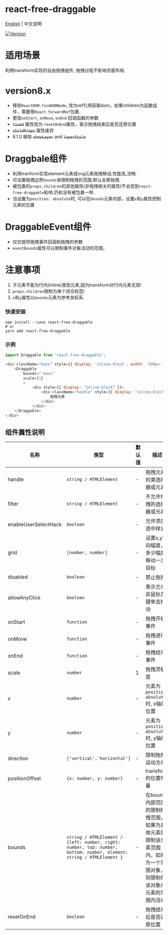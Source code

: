 # react-free-draggable

[English](./README.md) | 中文说明

[![Version](https://img.shields.io/badge/version-8.1.2-green)](https://www.npmjs.com/package/react-free-draggable)

# 适用场景

利用transform实现的自由拖拽组件, 拖拽过程不影响页面布局.

# version8.x
  - 移除`ReactDOM.findDOMNode`, 改为ref引用获取dom。如果children为函数组件，需要用`React.forwardRef`包裹.
  - 更改`onStart`, `onMove`, `onEnd` 回调函数的参数
  - ~~`fixed`~~ 属性改为 `resetOnEnd`属性，表示拖拽结束后是否还原位置
  - ~~`childProps`~~ 属性废弃
  - 8.1.0 移除 ~~`showLayer`~~ and ~~`layerStyle`~~

# Draggbale组件

- 利用tranform实现element元素或svg元素拖拽移动,性能高,流畅.
- 可设置拖拽边界`bounds`来限制拖拽的范围,默认全屏拖拽.
- 被包裹的`props.children`的其他属性(非拖拽相关的属性)不会受到`react-free-draggable`影响.仍和没有被包裹一样.
- 当设置为`position: absolute`时, 可以在`bounds`元素内部，设置`x`和`y`属性控制元素的位置

# DraggableEvent组件

- 仅仅提供拖拽事件回调和拖拽的参数
- `eventBounds`属性可以限制事件对象活动的范围。

# 注意事项

1. 子元素不能为行内(inline)类型元素,因为transform对行内元素无效!
2. `props.children`限制为单个闭合标签!
3. `x`和`y`属性以`bounds`元素为参考坐标系.

### 快速安装
```
npm install --save react-free-draggable
# or
yarn add react-free-draggable
```

### 示例
```javascript
import Draggable from 'react-free-draggable';

<div className="boxs" style={{ display: 'inline-block', width: '500px', background: "red" }}>
    <Draggable
        bounds=".boxs"
        scale={1}
        >
            <div style={{ display: "inline-block" }}>
                <div className="handle" style={{ display: "inline-block", width: "80px",background: "blue", cursor: "pointer", height: "100%" }} onClick={this.clickToast}>
                    拖拽元素
                </div>
            </div>
    </Draggable>
</div>
```

## 组件属性说明

| 名称                          | 类型                  | 默认值                                                         | 描述                                                                                                      |
| ----------------------------- | --------------------- | -------------------------------------------------------------- | --------------------------------------------------------------------------------------------------------- |
| handle                      | `string / HTMLElement`            | -                                                  | 拖拽元素的类选择器或元素                                                                                  |
| filter                  | `string / HTMLElement`            | -                                                  | 不允许拖拽的选择器或元素                                                                              |
| enableUserSelectHack          | `boolean`                         | -                                                  | 允许添加选中样式                                                  |
| grid                          | `[number, number]`                | -                                                  | 设置x,y方向幅度，多少幅度移动一次目标                                                                              |
| disabled                      | `boolean`                         | -                                                  | 禁止拖拽                                                                                          |
| allowAnyClick                 | `boolean`                         | -                                                  | 表示允许非鼠标左键单击拖动                                                                                          |
| onStart                   | `function`                        | -                                                  | 拖拽开始事件                                                                                           |
| onMove                        | `function`                        | -                                                  | 拖拽进行事件                      |
| onEnd                    | `function`                        | -                                                  | 拖拽结束事件                                                                                  |
| scale                         | `number`                          | 1                                                  | 拖拽灵敏度                                                                                  |
| x                             | `number`                          | -                                                  | 元素为`position: absolute`时, x轴的位置                                                                                  |
| y                             | `number`                          | -                                                  | 元素为`position: absolute`时, y轴的位置                                                                                  |
| direction                          | `['vertical','horizontal']`             | -                                                  | 限制拖拽运动方向                                                                                  |
| positionOffset                | `{x: number, y: number}`          | -                                                  | transform的位置增量                                                                                  |
| bounds                        | `string / HTMLElement / {left: number, right: number, top: number, bottom: number, element: string / HTMLElement }`                   | -     | 在bounds内部范围的限制拖拽范围，如果为具体元素则限制该元素范围内，如果为一个范围对象，则限制在该对象内元素的范围内活动                                                                                          |
| resetOnEnd                   | `boolean`                | -                                               | 拖拽结束后是否还原位置                                 |
